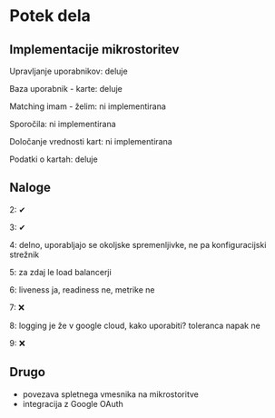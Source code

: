 # Potek dela

## Implementacije mikrostoritev

Upravljanje uporabnikov: deluje

Baza uporabnik - karte: deluje

Matching imam - želim: ni implementirana

Sporočila: ni implementirana

Določanje vrednosti kart: ni implementirana

Podatki o kartah: deluje

## Naloge

2: ✔

3: ✔

4: delno, uporabljajo se okoljske spremenljivke, ne pa konfiguracijski strežnik

5: za zdaj le load balancerji

6: liveness ja, readiness ne, metrike ne

7: ❌

8: logging je že v google cloud, kako uporabiti? toleranca napak ne

9: ❌

## Drugo

- povezava spletnega vmesnika na mikrostoritve
- integracija z Google OAuth
